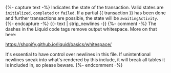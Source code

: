 {%- capture text -%}
Indicates the state of the transaction. Valid states are `initialized`, `completed` or
`failed`. If a partial {{ transaction }} has been done and further transactions
are possible, the state will be `awaitingActivity`.
{%- endcapture -%}
{{- text | strip_newlines -}}
{%- comment -%}
The dashes in the Liquid code tags remove output whitespace. More on that here:

<https://shopify.github.io/liquid/basics/whitespace/>

It's essential to have control over newlines in this file. If unintentional
newlines sneak into what's rendered by this include, it will break all tables
it is included in, so please beware.
{%- endcomment -%}
